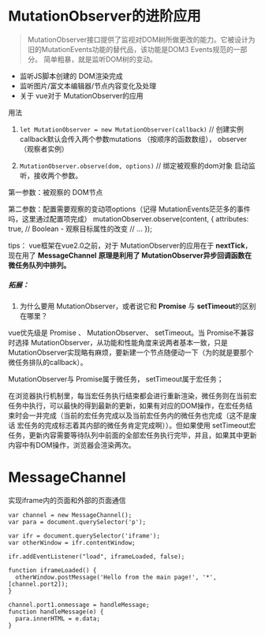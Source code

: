 # MutationObserver的进阶应用
>MutationObserver接口提供了监视对DOM树所做更改的能力。它被设计为旧的MutationEvents功能的替代品，该功能是DOM3 Events规范的一部分。
简单粗暴，就是监听DOM树的变动。

- 监听JS脚本创建的 DOM渲染完成
- 监听图片/富文本编辑器/节点内容变化及处理
- 关于 vue对于 MutationObserver的应用

用法
1. `let MutationObserver = new MutationObserver(callback)` // 创建实例
callback默认会传入两个参数mutations （按顺序的函数数组）， observer（观察者实例）

2. `MutationObserver.observe(dom, options)` // 绑定被观察的dom对象
启动监听，接收两个参数。


第一参数：被观察的 DOM节点

第二参数：配置需要观察的变动项options（记得 MutationEvents茫茫多的事件吗，这里通过配置项完成）
mutationObserver.observe(content, {
    attributes: true, // Boolean - 观察目标属性的改变
    // ...
});




tips： vue框架在vue2.0之前，对于 MutationObserver的应用在于 **nextTick**，现在用了 **MessageChannel**
**原理是利用了 MutationObserver异步回调函数在微任务队列中排列。**

##### 拓展：
1. 为什么要用 MutationObserver，或者说它和 **Promise** 与 **setTimeout**的区别在哪里？

vue优先级是 Promise 、 MutationObserver、 setTimeout。当 Promise不兼容时选择 MutationObserver，从功能和性能角度来说两者基本一致，只是MutationObserver实现略有麻烦，要新建一个节点随便动一下（为的就是要那个微任务排队的callback）。

MutationObserver与 Promise属于微任务， setTimeout属于宏任务；

在浏览器执行机制里，每当宏任务执行结束都会进行重新渲染，微任务则在当前宏任务中执行，可以最快的得到最新的更新，如果有对应的DOM操作，在宏任务结束时会一并完成（当前的宏任务完成以及当前宏任务内的微任务也完成（这不是废话 宏任务的完成标志着其内部的微任务肯定完成啊））。但如果使用 setTimeout宏任务，更新内容需要等待队列中前面的全部宏任务执行完毕，并且，如果其中更新内容中有DOM操作，浏览器会渲染两次。



# MessageChannel
实现iframe内的页面和外部的页面通信


```
var channel = new MessageChannel();
var para = document.querySelector('p');
    
var ifr = document.querySelector('iframe');
var otherWindow = ifr.contentWindow;

ifr.addEventListener("load", iframeLoaded, false);
    
function iframeLoaded() {
  otherWindow.postMessage('Hello from the main page!', '*', [channel.port2]);
}

channel.port1.onmessage = handleMessage;
function handleMessage(e) {
  para.innerHTML = e.data;
}
```